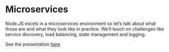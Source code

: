 # Microservices
Node.JS excels in a microservices environment so let’s talk about what those are and what they look like in practice. We’ll touch on challenges like service discovery, load balancing, state management and logging.

See the presentation [here](http://zanedeg.github.io/microservice-talk/)
